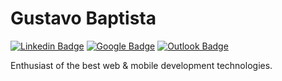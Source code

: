 #  Gustavo Baptista

[![Linkedin Badge](https://img.shields.io/badge/-Gustavo%20Baptista-8257e6?style=flat-square&logo=Linkedin&logoColor=white&link=https://www.linkedin.com/in/gustavogsb/)](https://www.linkedin.com/in/gustavogsb/) 
[![Google Badge](https://img.shields.io/badge/-gustavogsb0@gmail.com-8257e6?style=flat-square&logo=Gmail&logoColor=white&link=mailto:gustavogsb0@gmail.com)](mailto:gustavogsb0@gmail.com) 
[![Outlook Badge](https://img.shields.io/badge/-gustavogsb@outlook.com-8257e6?style=flat-square&logo=Microsoft&logoColor=white&link=mailto:gustavogsb@outlook.com)](mailto:gustavogsb@outlook.com)

Enthusiast of the best web & mobile development technologies.
